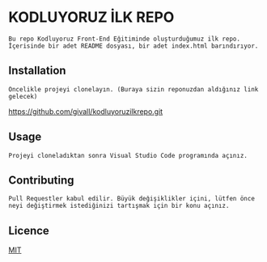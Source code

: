 # KODLUYORUZ İLK REPO
    Bu repo Kodluyoruz Front-End Eğitiminde oluşturduğumuz ilk repo. İçerisinde bir adet README dosyası, bir adet index.html barındırıyor.
## Installation
    Öncelikle projeyi clonelayın. (Buraya sizin reponuzdan aldığınız link gelecek)
https://github.com/givall/kodluyoruzilkrepo.git
## Usage
    Projeyi cloneladıktan sonra Visual Studio Code programında açınız.
## Contributing
    Pull Requestler kabul edilir. Büyük değişiklikler içini, lütfen önce neyi değiştirmek istediğinizi tartışmak için bir konu açınız.
## Licence
[MIT](https://choosealicense.com/licenses/mit/)

